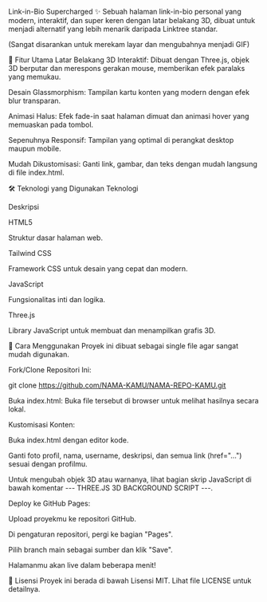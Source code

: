 Link-in-Bio Supercharged ✨
Sebuah halaman link-in-bio personal yang modern, interaktif, dan super keren dengan latar belakang 3D, dibuat untuk menjadi alternatif yang lebih menarik daripada Linktree standar.

(Sangat disarankan untuk merekam layar dan mengubahnya menjadi GIF)

🌟 Fitur Utama
Latar Belakang 3D Interaktif: Dibuat dengan Three.js, objek 3D berputar dan merespons gerakan mouse, memberikan efek paralaks yang memukau.

Desain Glassmorphism: Tampilan kartu konten yang modern dengan efek blur transparan.

Animasi Halus: Efek fade-in saat halaman dimuat dan animasi hover yang memuaskan pada tombol.

Sepenuhnya Responsif: Tampilan yang optimal di perangkat desktop maupun mobile.

Mudah Dikustomisasi: Ganti link, gambar, dan teks dengan mudah langsung di file index.html.

🛠️ Teknologi yang Digunakan
Teknologi

Deskripsi

HTML5

Struktur dasar halaman web.

Tailwind CSS

Framework CSS untuk desain yang cepat dan modern.

JavaScript

Fungsionalitas inti dan logika.

Three.js

Library JavaScript untuk membuat dan menampilkan grafis 3D.

🚀 Cara Menggunakan
Proyek ini dibuat sebagai single file agar sangat mudah digunakan.

Fork/Clone Repositori Ini:

git clone https://github.com/NAMA-KAMU/NAMA-REPO-KAMU.git

Buka index.html:
Buka file tersebut di browser untuk melihat hasilnya secara lokal.

Kustomisasi Konten:

Buka index.html dengan editor kode.

Ganti foto profil, nama, username, deskripsi, dan semua link (href="...") sesuai dengan profilmu.

Untuk mengubah objek 3D atau warnanya, lihat bagian skrip JavaScript di bawah komentar --- THREE.JS 3D BACKGROUND SCRIPT ---.

Deploy ke GitHub Pages:

Upload proyekmu ke repositori GitHub.

Di pengaturan repositori, pergi ke bagian "Pages".

Pilih branch main sebagai sumber dan klik "Save".

Halamanmu akan live dalam beberapa menit!

📄 Lisensi
Proyek ini berada di bawah Lisensi MIT. Lihat file LICENSE untuk detailnya.
